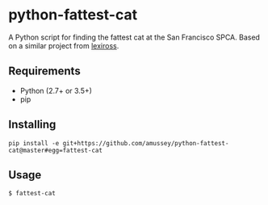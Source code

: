 # python-fattest-cat

A Python script for finding the fattest cat at the San Francisco SPCA.  Based on a similar project from [lexiross](https://github.com/lexiross/fattest-cat).

## Requirements

 * Python (2.7+ or 3.5+)
 * pip

## Installing

```
pip install -e git+https://github.com/amussey/python-fattest-cat@master#egg=fattest-cat
```

## Usage

```
$ fattest-cat
```
